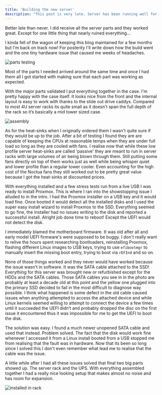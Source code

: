 ```yaml
---
title: 'Building the new server'
description: "This post is very late. Server has been running well for months now"
---
```


Better late than never. I did receive all the server parts and they worked great. Except for one little thing that nearly ruined everything...

<!-- excerpt -->

I kinda fell of the wagon of keeping this blog maintained for a few months but I'm back on track now! For posterity I'll write down how the build went and the one tiny hardware issue that caused me weeks of headaches.

![parts testing](/images/testing.jpg 'Testing all the parts for the first time')

Most of the parts I needed arrived around the same time and once I had them all I got started with making sure that each part was working as expected.

With the major parts validated I put everything together in the case. I'm pretty happy with the case itself. It looks nice from the front and the internal layout is easy to work with thanks to the slide out drive caddys. Compared to most 4U server racks its quite small as it doesn't span the full depth of the rack so it’s basically a mid tower sized case. 

![assembly](/images/build.jpg 'putting everything in the case')

As for the heat-sinks when I originally ordered them I wasn't quite sure if they would be up to the job. After a bit of testing I found they are are capable of keeping the CPUs at reasonable temps when they are under full load so long as they are cooled with fans. I realise now that while these low profile server heat-sinks are called 'passive' they are meant to run in server racks with large volumes of air being blown through them. Still putting some fans directly on top of them works just as well while being whisper quiet and lower profile than a regular tower cooler. Even accounting for the high cost of the Noctua fans they still worked out to be pretty great value because I got the heat-sinks at discounted prices.

With everything installed and a few stress tests run from a live USB I was ready to install Proxmox. This is where I ran into the showstopping issue I alluded to in the intro. I had the Proxmox installer on a USB key and it would load fine. Once booted it would detect all the installed disks and I used the super easy install wizard to install Proxmox to the SSD. Everything seemed to go fine, the installer had no issues writing to the disk and reported a successful install. Alright job done time to reboot! Except the UEFI would not detect the disk.

I immediately blamed the motherboard firmware. It was old after all and early model UEFI firmware's were supposed to be buggy. I don't really want to relive the hours spent researching bootloaders, reinstalling Proxmox, flashing different Linux images to USB keys, trying to use `efibootmgr` to manually insert the missing boot entry, trying to boot via `rEFInd` and so on.

None of those things worked and they never would have worked because the issue wasn't in software. It was the SATA cable attached to the SSD! Everything for this server was brought new or refurbished except for the HDDs and the SATA cables. Those SATA cables you see in in the photo are probably at least a decade old at this point and the yellow one plugged into the primary SSD decided to fail in the most difficult to diagnose way possible. I think what happened is some defect in the old cable caused issues when anything attempted to access the attached device and while Linux kernels seemed willing to attempt to connect the device a few times until it succeeded the UEFI didn’t and probably dropped the disc on the first issue it encountered thus it was impossible for me to get the UEFI to boot the disk. 

The solution was easy. I found a much newer unopened SATA cable and used that instead. Problem solved. The fact that the disk would work fine whenever I accessed it from a Linux install booted from a USB stopped me from realising that the fault was in hardware. Now that its been so long since I solved this I don't even remember what lead me to realise that the cable was the issue.

A little while after I had all these issues solved that final two big parts showed up. The server rack and the UPS. With everything assembled together I had a really nice looking setup that makes almost no noise and has room for expansion.

![installed in rack](/images/final.jpg 'rack, server and UPS together at last')
